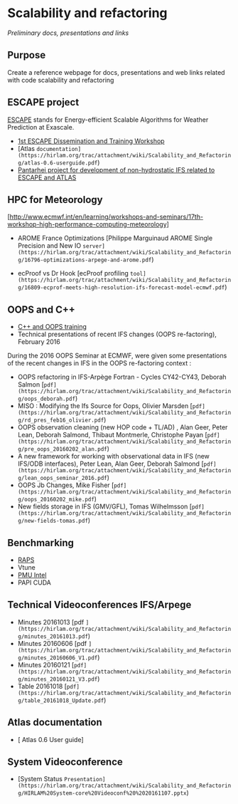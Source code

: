 # Scalability and refactoring
*Preliminary docs, presentations and links*


## Purpose

Create a reference webpage for docs, presentations and web links related with code scalability and refactoring

## ESCAPE project

[ESCAPE](http://www.hpc-escape.eu/home) stands for Energy-efficient Scalable Algorithms for Weather Prediction at Exascale.

- [1st ESCAPE Dissemination and Training Workshop](http://www.hpc-escape.eu/media-hub/escape-events/1st-dissemination-workshop)
- [Atlas `documentation](https://hirlam.org/trac/attachment/wiki/Scalability_and_Refactoring/atlas-0.6-userguide.pdf`)
- [Pantarhei project for development of non-hydrostatic IFS related to ESCAPE and ATLAS](http://www.ecmwf.int/en/research/projects/pantarhei)

## HPC for Meteorology

[http://www.ecmwf.int/en/learning/workshops-and-seminars/17th-workshop-high-performance-computing-meteorology]

- AROME France Optimizations [Philippe Marguinaud AROME Single Precision and New IO `server](https://hirlam.org/trac/attachment/wiki/Scalability_and_Refactoring/16796-optimizations-arpege-and-arome.pdf`)

- ecProof vs Dr Hook [ecProof profiling `tool](https://hirlam.org/trac/attachment/wiki/Scalability_and_Refactoring/16809-ecprof-meets-high-resolution-ifs-forecast-model-ecmwf.pdf`)

## OOPS and C++

- [C++ and OOPS training ](https://hirlam.org/trac/wiki/OOPS/C%2B%2BOOPSTraining201210)
- Technical presentations of recent IFS changes (OOPS re-factoring), February 2016

During the 2016 OOPS Seminar at ECMWF, were given some presentations of the recent changes in IFS in the OOPS re-factoring context :

- OOPS refactoring in IFS-Arpège Fortran - Cycles CY42-CY43, Deborah Salmon [`pdf](https://hirlam.org/trac/attachment/wiki/Scalability_and_Refactoring/oops_deborah.pdf`)
- MISO : Modifying the Ifs Source for Oops, Olivier Marsden [`pdf](https://hirlam.org/trac/attachment/wiki/Scalability_and_Refactoring/rd_pres_feb16_olivier.pdf`)
- OOPS observation cleaning (new HOP code + TL/AD) , Alan Geer, Peter Lean, Deborah Salmond, Thibaut Montmerle, Christophe Payan [`pdf](https://hirlam.org/trac/attachment/wiki/Scalability_and_Refactoring/pre_oops_20160202_alan.pdf`)
- A new framework for working with observational data in IFS (new IFS/ODB interfaces), Peter Lean, Alan Geer, Deborah Salmond [`pdf](https://hirlam.org/trac/attachment/wiki/Scalability_and_Refactoring/lean_oops_seminar_2016.pdf`)
- OOPS Jb Changes, Mike Fisher [`pdf](https://hirlam.org/trac/attachment/wiki/Scalability_and_Refactoring/oops_20160202_mike.pdf`)
- New fields storage in IFS (GMV/GFL), Tomas Wilhelmsson [`pdf](https://hirlam.org/trac/attachment/wiki/Scalability_and_Refactoring/new-fields-tomas.pdf`)

## Benchmarking

- [RAPS](http://www.ecmwf.int/sites/default/files/elibrary/2012/14020-raps-introduction.pdf)
- Vtune 
- [PMU Intel](https://software.intel.com/en-us/articles/intel-performance-counter-monitor)
- PAPI CUDA 

## Technical Videoconferences IFS/Arpege


- Minutes 20161013 [pdf `](https://hirlam.org/trac/attachment/wiki/Scalability_and_Refactoring/minutes_20161013.pdf`) 
- Minutes 20160606 [pdf `](https://hirlam.org/trac/attachment/wiki/Scalability_and_Refactoring/minutes_20160606_V1.pdf`)
- Minutes 20160121 [`pdf](https://hirlam.org/trac/attachment/wiki/Scalability_and_Refactoring/minutes_20160121_V3.pdf`)
- Table 20161018 [`pdf](https://hirlam.org/trac/attachment/wiki/Scalability_and_Refactoring/table_20161018_Update.pdf`)

## Atlas documentation

- [ Atlas 0.6 User guide]

## System Videoconference

- [System Status `Presentation](https://hirlam.org/trac/attachment/wiki/Scalability_and_Refactoring/HIRLAM%20System-core%20Videoconf%20%2020161107.pptx`)